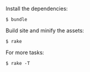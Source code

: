 Install the dependencies:

    $ bundle

Build site and minify the assets:

    $ rake

For more tasks:

    $ rake -T
